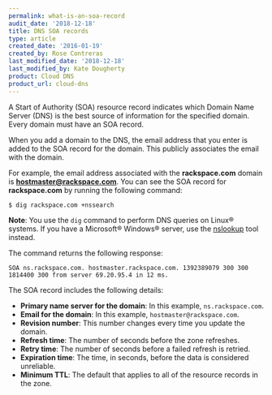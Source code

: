 ```yaml
---
permalink: what-is-an-soa-record
audit_date: '2018-12-18'
title: DNS SOA records
type: article
created_date: '2016-01-19'
created_by: Rose Contreras
last_modified_date: '2018-12-18'
last_modified_by: Kate Dougherty
product: Cloud DNS
product_url: cloud-dns
---
```


A Start of Authority (SOA) resource record indicates which Domain Name
Server (DNS) is the best source of information for the specified domain.
Every domain must have an SOA record.

When you add a domain to the DNS, the email address that you enter is
added to the SOA record for the domain. This publicly associates the email
with the domain.

For example, the email address associated with the **rackspace.com**
domain is **hostmaster@rackspace.com**. You can see the SOA record for
**rackspace.com** by running the following command:

    $ dig rackspace.com +nssearch

**Note**: You use the `dig` command to perform DNS queries on Linux&reg;
systems. If you have a Microsoft&reg; Windows&reg; server, use the
[nslookup](https://docs-ospc.rackspace.com/support/how-to/cloud-dns/nslookup-checking-dns-records-on-windows) tool instead.

The command returns the following response:

    SOA ns.rackspace.com. hostmaster.rackspace.com. 1392389079 300 300 1814400 300 from server 69.20.95.4 in 12 ms.

The SOA record includes the following details:

-   **Primary name server for the domain**: In this example,
    `ns.rackspace.com`.
-   **Email for the domain**: In this example, `hostmaster@rackspace.com`.
-   **Revision number**: This number changes every time you update the domain.
-   **Refresh time**: The number of seconds before the zone refreshes.
-   **Retry time**: The number of seconds before a failed refresh is
    retried.
-   **Expiration time**: The time, in seconds, before the data is
    considered unreliable.
-   **Minimum TTL**: The default that applies to all of the resource records
    in the zone.
